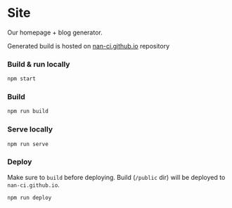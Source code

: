 # Site

Our homepage + blog generator.

Generated build is hosted on [nan-ci.github.io](https://github.com/nan-ci/nan-ci.github.io) repository

### Build & run locally
```sh
npm start
``` 

### Build
```sh
npm run build
```

### Serve locally
```sh
npm run serve
```

### Deploy
Make sure to `build` before deploying. Build (`/public` dir) will be deployed to `nan-ci.github.io`.
```sh
npm run deploy
```
